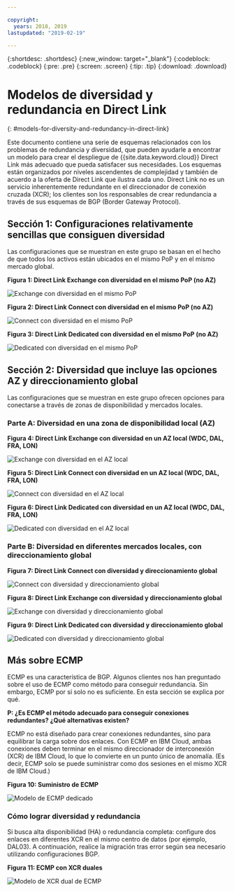 ```yaml
---

copyright:
  years: 2018, 2019
lastupdated: "2019-02-19"

---
```


{:shortdesc: .shortdesc}
{:new_window: target="_blank"}
{:codeblock: .codeblock}
{:pre: .pre}
{:screen: .screen}
{:tip: .tip}
{:download: .download}

# Modelos de diversidad y redundancia en Direct Link
{: #models-for-diversity-and-redundancy-in-direct-link}

Este documento contiene una serie de esquemas relacionados con los problemas de redundancia y diversidad, que pueden ayudarle a encontrar un modelo para crear el despliegue de {{site.data.keyword.cloud}} Direct Link más adecuado que pueda satisfacer sus necesidades. Los esquemas están organizados por niveles ascendentes de complejidad y también de acuerdo a la oferta de Direct Link que ilustra cada uno. Direct Link no es un servicio inherentemente redundante en el direccionador de conexión cruzada (XCR); los clientes son los responsables de crear redundancia a través de sus esquemas de BGP (Border Gateway Protocol). 

## Sección 1: Configuraciones relativamente sencillas que consiguen diversidad

Las configuraciones que se muestran en este grupo se basan en el hecho de que todos los activos están ubicados en el mismo PoP y en el mismo mercado global.

**Figura 1: Direct Link Exchange con diversidad en el mismo PoP (no AZ)**

![Exchange con diversidad en el mismo PoP](/images/exchange-diversity-same-pop.png)

**Figura 2: Direct Link Connect con diversidad en el mismo PoP (no AZ)**

![Connect con diversidad en el mismo PoP](/images/connect-diversity-same-pop.png)

**Figura 3: Direct Link Dedicated con diversidad en el mismo PoP (no AZ)**

![Dedicated con diversidad en el mismo PoP](/images/dedicated-diversity-same-pop.png)

## Sección 2: Diversidad que incluye las opciones AZ y direccionamiento global

Las configuraciones que se muestran en este grupo ofrecen opciones para conectarse a través de zonas de disponibilidad y mercados locales.

### Parte A: Diversidad en una zona de disponibilidad local (AZ)

**Figura 4: Direct Link Exchange con diversidad en un AZ local (WDC, DAL, FRA, LON)**

![Exchange con diversidad en el AZ local](/images/exchange-diversity-local-az.png)

**Figura 5: Direct Link Connect con diversidad en un AZ local (WDC, DAL, FRA, LON)**

![Connect con diversidad en el AZ local](/images/connect-diversity-local-az.png)

**Figura 6: Direct Link Dedicated con diversidad en un AZ local (WDC, DAL, FRA, LON)**

![Dedicated con diversidad en el AZ local](/images/dedicated-diversity-local-az.png)

### Parte B: Diversidad en diferentes mercados locales, con direccionamiento global

**Figura 7: Direct Link Connect con diversidad y direccionamiento global**

![Connect con diversidad y direccionamiento global](/images/connect-diversity-global.png)

**Figura 8: Direct Link Exchange con diversidad y direccionamiento global**

![Exchange con diversidad y direccionamiento global](/images/exchange-diversity-global.png)

**Figura 9: Direct Link Dedicated con diversidad y direccionamiento global**

![Dedicated con diversidad y direccionamiento global](/images/dedicated-diversity-global.png)

## Más sobre ECMP

ECMP es una característica de BGP. Algunos clientes nos han preguntado sobre el uso de ECMP como método para conseguir redundancia. Sin embargo, ECMP por sí solo no es suficiente. En esta sección se explica por qué.

**P: ¿Es ECMP el método adecuado para conseguir conexiones redundantes? ¿Qué alternativas existen?**

ECMP no está diseñado para crear conexiones redundantes, sino para equilibrar la carga sobre dos enlaces. Con ECMP en IBM Cloud, ambas conexiones deben terminar en el mismo direccionador de interconexión (XCR) de IBM Cloud, lo que lo convierte en un punto único de anomalía. (Es decir, ECMP solo se puede suministrar como dos sesiones en el mismo XCR de IBM Cloud.)

**Figura 10: Suministro de ECMP**

![Modelo de ECMP dedicado](/images/ecmp-without-diversity.png)

### Cómo lograr diversidad y redundancia

Si busca alta disponibilidad (HA) o redundancia completa: configure dos enlaces en diferentes XCR en el mismo centro de datos (por ejemplo, DAL03). A continuación, realice la migración tras error según sea necesario utilizando configuraciones BGP.

**Figura 11: ECMP con XCR duales**

![Modelo de XCR dual de ECMP](/images/ecmp-with-diversity.png)
